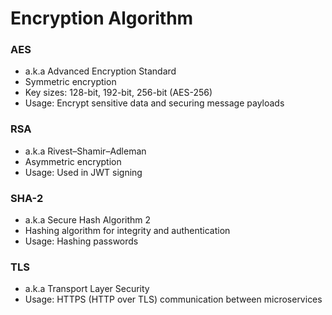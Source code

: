 # Encryption Algorithm

### AES
- a.k.a Advanced Encryption Standard
- Symmetric encryption
- Key sizes: 128-bit, 192-bit, 256-bit (AES-256)
- Usage: Encrypt sensitive data and securing message payloads

### RSA
- a.k.a Rivest–Shamir–Adleman
- Asymmetric encryption
- Usage: Used in JWT signing

### SHA-2
- a.k.a Secure Hash Algorithm 2
- Hashing algorithm for integrity and authentication
- Usage: Hashing passwords

### TLS
- a.k.a Transport Layer Security
- Usage: HTTPS (HTTP over TLS) communication between microservices